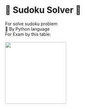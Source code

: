 # 🔢 Sudoku Solver 📄
For solve sudoku problem
<br>🐍 By Python language<br>
For Exam by this table:<br><br>
<img src="https://cdn.discordapp.com/attachments/799122811691204648/1054767950407680040/800px-Sudoku_Puzzle_by_L2G-20050714_standardized_layout.png" height="200">
